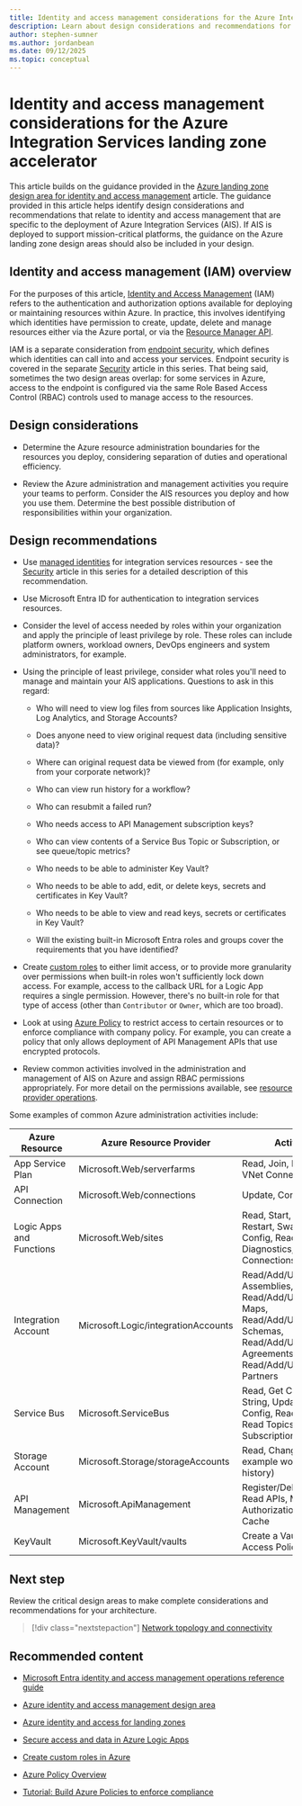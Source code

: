 ```yaml
---
title: Identity and access management considerations for the Azure Integration Services landing zone accelerator
description: Learn about design considerations and recommendations for identity and access management in the Azure Integration Services landing zone accelerator.
author: stephen-sumner
ms.author: jordanbean
ms.date: 09/12/2025
ms.topic: conceptual
---
```


# Identity and access management considerations for the Azure Integration Services landing zone accelerator

This article builds on the guidance provided in the [Azure landing zone design area for identity and access management](/azure/cloud-adoption-framework/ready/landing-zone/design-area/identity-access) article. The guidance provided in this article helps identify design considerations and recommendations that relate to identity and access management that are specific to the deployment of Azure Integration Services (AIS). If AIS is deployed to support mission-critical platforms, the guidance on the Azure landing zone design areas should also be included in your design.

## Identity and access management (IAM) overview

For the purposes of this article, [Identity and Access Management](/entra/fundamentals/identity-fundamental-concepts) (IAM) refers to the authentication and authorization options available for deploying or maintaining resources within Azure. In practice, this involves identifying which identities have permission to create, update, delete and manage resources either via the Azure portal, or via the [Resource Manager API](/azure/templates/).

IAM is a separate consideration from [endpoint security](/security/benchmark/azure/mcsb-endpoint-security), which defines which identities can call into and access your services. Endpoint security is covered in the separate [Security](./security.md) article in this series. That being said, sometimes the two design areas overlap: for some services in Azure, access to the endpoint is configured via the same Role Based Access Control (RBAC) controls used to manage access to the resources.

## Design considerations

- Determine the Azure resource administration boundaries for the resources you deploy, considering separation of duties and operational efficiency.

- Review the Azure administration and management activities you require your teams to perform. Consider the AIS resources you deploy and how you use them. Determine the best possible distribution of responsibilities within your organization.

## Design recommendations

- Use [managed identities](/entra/identity/managed-identities-azure-resources/overview) for integration services resources - see the [Security](./security.md) article in this series for a detailed description of this recommendation.

- Use Microsoft Entra ID for authentication to integration services resources.

- Consider the level of access needed by roles within your organization and apply the principle of least privilege by role. These roles can include platform owners, workload owners, DevOps engineers and system administrators, for example.

- Using the principle of least privilege, consider what roles you'll need to manage and maintain your AIS applications.  Questions to ask in this regard:

  - Who will need to view log files from sources like Application Insights, Log Analytics, and Storage Accounts?

  - Does anyone need to view original request data (including sensitive data)?

  - Where can original request data be viewed from (for example, only from your corporate network)?

  - Who can view run history for a workflow?

  - Who can resubmit a failed run?

  - Who needs access to API Management subscription keys?

  - Who can view contents of a Service Bus Topic or Subscription, or see queue/topic metrics?

  - Who needs to be able to administer Key Vault?

  - Who needs to be able to add, edit, or delete keys, secrets and certificates in Key Vault?

  - Who needs to be able to view and read keys, secrets or certificates in Key Vault?

  - Will the existing built-in Microsoft Entra roles and groups cover the requirements that you have identified?

- Create [custom roles](/azure/role-based-access-control/custom-roles) to either limit access, or to provide more granularity over permissions when built-in roles won't sufficiently lock down access. For example, access to the callback URL for a Logic App requires a single permission. However, there's no built-in role for that type of access (other than `Contributor` or `Owner`, which are too broad).

- Look at using [Azure Policy](/azure/governance/policy/overview) to restrict access to certain resources or to enforce compliance with company policy. For example, you can create a policy that only allows deployment of API Management APIs that use encrypted protocols.

- Review common activities involved in the administration and management of AIS on Azure and assign RBAC permissions appropriately. For more detail on the permissions available, see [resource provider operations](/azure/role-based-access-control/resource-provider-operations).

Some examples of common Azure administration activities include:

| Azure Resource           | Azure Resource Provider             | Activities                                                                                                                                                         |
|--------------------------|-------------------------------------|--------------------------------------------------------------------------------------------------------------------------------------------------------------------|
| App Service Plan         | Microsoft.Web/serverfarms           | Read, Join, Restart, Get VNet Connections                                                                                                                          |
| API Connection           | Microsoft.Web/connections           | Update, Confirm                                                                                                                                                    |
| Logic Apps and Functions | Microsoft.Web/sites                 | Read, Start, Stop, Restart, Swap, Update Config, Read Diagnostics, Get VNet Connections                                                                            |
| Integration Account      | Microsoft.Logic/integrationAccounts | Read/Add/Update/Delete Assemblies, Read/Add/Update/Delete Maps, Read/Add/Update/Delete Schemas, Read/Add/Update/Delete Agreements, Read/Add/Update/Delete Partners |
| Service Bus              | Microsoft.ServiceBus                | Read, Get Connection String, Update DR Config, Read Queues, Read Topics, Read Subscriptions                                                                        |
| Storage Account          | Microsoft.Storage/storageAccounts   | Read, Change (for example workflow run history)                                                                                                                    |
| API Management           | Microsoft.ApiManagement             | Register/Delete a User, Read APIs, Manage Authorizations, Manage Cache                                                                                             |
| KeyVault                 | Microsoft.KeyVault/vaults           | Create a Vault, Edit Access Policies                                                                                                                               |

## Next step

Review the critical design areas to make complete considerations and recommendations for your architecture. 

> [!div class="nextstepaction"]
> [Network topology and connectivity](./network-topology-and-connectivity.md)

## Recommended content

- [Microsoft Entra identity and access management operations reference guide](/entra/architecture/ops-guide-iam)

- [Azure identity and access management design area](/azure/cloud-adoption-framework/ready/landing-zone/design-area/identity-access)

- [Azure identity and access for landing zones](/azure/cloud-adoption-framework/ready/landing-zone/design-area/identity-access-landing-zones?source=recommendations)

- [Secure access and data in Azure Logic Apps](/azure/logic-apps/logic-apps-securing-a-logic-app?tabs=azure-portal)

- [Create custom roles in Azure](/azure/role-based-access-control/custom-roles)

- [Azure Policy Overview](/azure/governance/policy/overview)

- [Tutorial: Build Azure Policies to enforce compliance](/azure/governance/policy/tutorials/create-and-manage)
